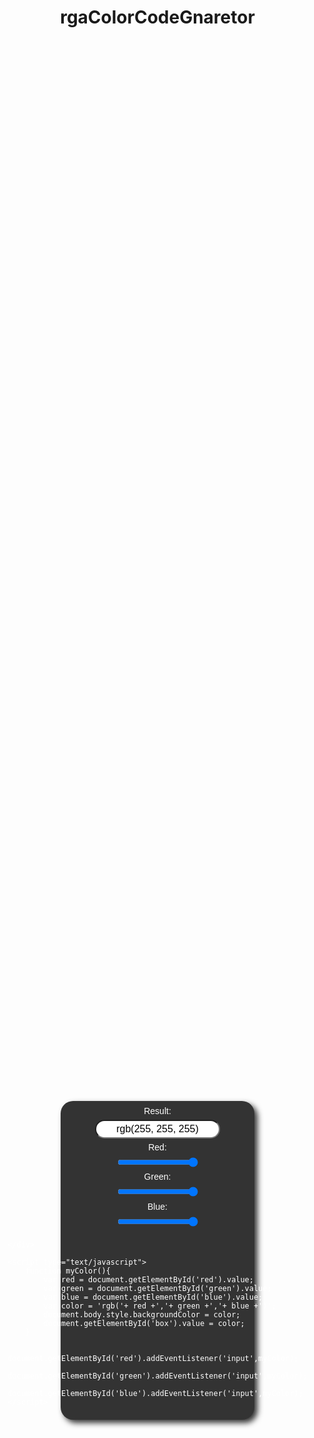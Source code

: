 # rgaColorCodeGnaretor

<!DOCTYPE html>
<html lang="en">
<head>
    <meta charset="UTF-8">
    <meta http-equiv="X-UA-Compatible" content="IE=edge">
    <meta name="viewport" content="width=device-width, initial-scale=1.0">
    <title>Document</title>
</head>
<style>
    body{
        height: 100vh;
        display: grid;
        place-items: center;
        margin: 0; padding: 0;
        box-sizing: border-box;

    }
    .main{
        display: grid;
        place-items: center;
        width: 300px;
        height: 500px;
        background: #333;
        border-radius: 20px;
        color: #fff;
        box-shadow: 5px 5px 10px #333;
        padding: 5px;
        font-family: sans-serif;
    }

    .main #box{
        width: 200px;
        height: 30px;
        border-radius: 20px;
        text-align: center;
        font-size: 1rem;
        outline: none;
    }
    input[type="range"]{
        -webkit-appearance: none;
        height: 15px;
        width: 80%;
        border-radius: 20px;
        outline: none;
    }

    input[type="range"]::-webkit-slider-thumb{
        -webkit-appearance: none;
        height: 25px;
        width: 25px;
        background-color: #fff;
        cursor: pointer;
        border-radius: 50%;
        outline: none;
    }
    .main #red{
        background: linear-gradient(90deg, #000, red);
    }
    .main #green{
        background: linear-gradient(90deg, #000, green);
    }
    .main #blue{
        background: linear-gradient(90deg, #000, blue);
    }
     
     
     
</style>
<body>
    <div class="main">
        Result: <input type="text" id="box" value="rgb(255, 255, 255)">
        Red: <input type="range" min="0" max="255" value="255"    id="red">
        Green: <input type="range" min="0" max="255" value="255"  id="green">
        Blue: <input type="range" min="0" max="255" value="255"   id="blue">
        
    </div>

    <script type="text/javascript">
        function myColor(){
            var red = document.getElementById('red').value;
            var green = document.getElementById('green').value;
            var blue = document.getElementById('blue').value;
            var color = 'rgb('+ red +','+ green +','+ blue +')';
            document.body.style.backgroundColor = color;
            document.getElementById('box').value = color;
        }

        document.getElementById('red').addEventListener('input',myColor);
        document.getElementById('green').addEventListener('input',myColor);
        document.getElementById('blue').addEventListener('input',myColor);
    </script>
    
</body>
</html>
